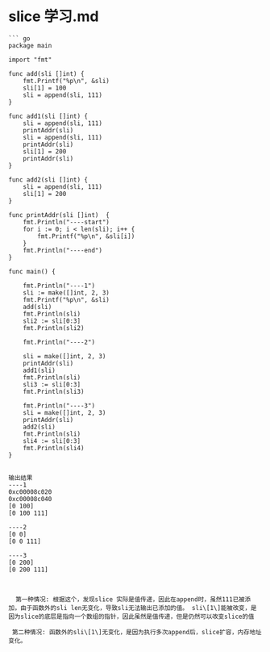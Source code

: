 # slice 学习.md

```text
``` go
package main

import "fmt"

func add(sli []int) {
	fmt.Printf("%p\n", &sli)
	sli[1] = 100
	sli = append(sli, 111)
}

func add1(sli []int) {
	sli = append(sli, 111)
	printAddr(sli)
	sli = append(sli, 111)
	printAddr(sli)
	sli[1] = 200
	printAddr(sli)
}

func add2(sli []int) {
	sli = append(sli, 111)
	sli[1] = 200
}

func printAddr(sli []int)  {
	fmt.Println("----start")
	for i := 0; i < len(sli); i++ {
		fmt.Printf("%p\n", &sli[i])
	}
	fmt.Println("----end")
}

func main() {

	fmt.Println("----1")
	sli := make([]int, 2, 3)
	fmt.Printf("%p\n", &sli)
	add(sli)
	fmt.Println(sli)
	sli2 := sli[0:3]
	fmt.Println(sli2)

	fmt.Println("----2")

	sli = make([]int, 2, 3)
	printAddr(sli)
	add1(sli)
	fmt.Println(sli)
	sli3 := sli[0:3]
	fmt.Println(sli3)

	fmt.Println("----3")
	sli = make([]int, 2, 3)
	printAddr(sli)
	add2(sli)
	fmt.Println(sli)
	sli4 := sli[0:3]
	fmt.Println(sli4)
}


输出结果
----1
0xc00008c020
0xc00008c040
[0 100]
[0 100 111]

----2
[0 0]
[0 0 111]

----3
[0 200]
[0 200 111]


```

```

  第一种情况: 根据这个，发现slice 实际是值传递，因此在append时，虽然111已被添加，由于函数外的sli len无变化，导致sli无法输出已添加的值。 sli\[1\]能被改变，是因为slice的底层是指向一个数组的指针，因此虽然是值传递，但是仍然可以改变slice的值

 第二种情况: 函数外的sli\[1\]无变化，是因为执行多次append后，slice扩容，内存地址变化。

  


